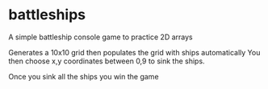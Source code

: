 # battleships
A simple battleship console game to practice 2D arrays

Generates a 10x10 grid then populates the grid with ships automatically
You then choose x,y coordinates between 0,9 to sink the ships.

Once you sink all the ships you win the game
